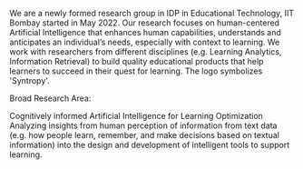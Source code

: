 We are a newly formed research group in IDP in Educational Technology, IIT Bombay started in May 2022. Our research focuses on human-centered Artificial Intelligence that enhances human capabilities, understands and anticipates an individual’s needs, especially with context to learning. We work with researchers from different disciplines (e.g. Learning Analytics, Information Retrieval) to build quality educational products that help learners to succeed in their quest for learning. The logo symbolizes 'Syntropy'.

Broad Research Area:

Cognitively informed Artificial Intelligence for Learning Optimization
Analyzing insights from human perception of information from text data (e.g. how people learn, remember, and make decisions based on textual information) into the design and development of intelligent tools to support learning.
